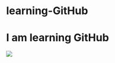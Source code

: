 # learning-GitHub
<h1>I am learning GitHub</h1>
<img src="https://upload.wikimedia.org/wikipedia/commons/thumb/6/6e/Shah_Rukh_Khan_graces_the_launch_of_the_new_Santro.jpg/220px-Shah_Rukh_Khan_graces_the_launch_of_the_new_Santro.jpg">
